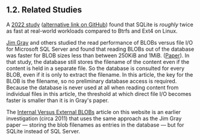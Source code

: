 ## 1\.2\. Related Studies



A [2022 study](https://golangexample.com/an-unscientific-benchmark-of-sqlite-vs-the-file-system-btrfs/)
([alternative link on GitHub](https://github.com/chrisdavies/dbench)) found that
SQLite is *roughly* twice as fast at real\-world workloads compared to Btrfs and Ext4 on Linux.




[Jim Gray](https://www.microsoft.com/en-us/research/people/gray/)
and others studied the read performance of BLOBs
versus file I/O for Microsoft SQL Server and found that reading BLOBs 
out of the 
database was faster for BLOB sizes less than between 250KiB and 1MiB.
([Paper](https://www.microsoft.com/en-us/research/publication/to-blob-or-not-to-blob-large-object-storage-in-a-database-or-a-filesystem/)).
In that study, the database still stores the filename of the content even
if the content is held in a separate file. So the database is consulted
for every BLOB, even if it is only to extract the filename. In this
article, the key for the BLOB is the filename, so no preliminary database
access is required. Because the database is never used at all when
reading content from individual files in this article, the threshold
at which direct file I/O becomes faster is smaller than it is in Gray's
paper.




The [Internal Versus External BLOBs](intern-v-extern-blob.html) article on this website is an
earlier investigation (circa 2011\) that uses the same approach as the
Jim Gray paper — storing the blob filenames as entries in the
database — but for SQLite instead of SQL Server.





